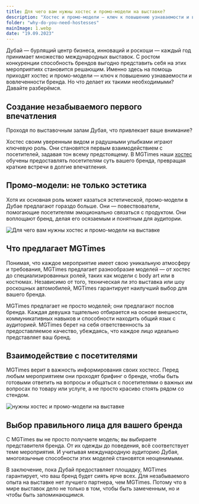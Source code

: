 ```yaml
---
title: Для чего вам нужны хостес и промо-модели на выставке?
description: "Хостес и промо-модели — ключ к повышению узнаваемости и вовлеченности бренда. Но что делает их такими необходимыми? Давайте разберёмся."
folder: "why-do-you-need-hostesses"
mainImage: 1.webp
date: "19.09.2023"
---
```


Дубай — бурлящий центр бизнеса, инноваций и роскоши — каждый год принимает множество международных выставок. С ростом конкуренции способность брендов выгодно представить себя на этих мероприятиях становится решающим. Именно здесь на помощь приходят хостес и промо-модели — ключ к повышению узнаваемости и вовлеченности бренда. Но что делает их такими необходимыми? Давайте разберёмся.

## Создание незабываемого первого впечатления
Проходя по выставочным залам Дубая, что привлекает ваше внимание?

Хостес своим уверенным видом и радушными улыбками играют ключевую роль. Они становятся первым взаимодействием с посетителей, задавая тон всему предстоящему. В MGTimes наши <a href="https://mgtimes.ae/ru/services/hostess" class="menu__link" data-v-f81b9fa1="">хостес</a> обучены предоставлять посетителям суть вашего бренда, превращая краткие встречи в долгие впечатления.

## Промо-модели: не только эстетика
Хотя их основная роль может казаться эстетической, промо-модели в Дубае предлагают гораздо больше. Они — повествователи, помогающие посетителям эмоционально связаться с продуктом. Они воплощают бренд, делая его осязаемым и понятным для аудитории.

![Для чего вам нужны хостес и промо-модели на выставке](/assets/img/media/why-do-you-need-hostesses/2.webp "промо-модели на выставке")

## Что предлагает MGTimes
Понимая, что каждое мероприятие имеет свою уникальную атмосферу и требования, MGTimes предлагает разнообразие моделей — от хостес до специализированных ролей, таких как модели с body art или в костюмах. Независимо от того, техническая ли это выставка или шоу роскошных автомобилей, MGTimes гарантирует наилучший выбор для вашего бренда.

MGTimes предлагает не просто моделей; они предлагают послов бренда. Каждая девушка тщательно отбирается на основе внешности, коммуникативных навыков и способности находить общий язык с аудиторией. MGTimes берет на себя ответственность за предоставляемое качество, убеждаясь, что каждое лицо идеально представляет ваш бренд.

## Взаимодействие с посетителями
MGTimes верит в важность информирования своих хостесс. Перед любым мероприятием они проходят брифинг о бренде, чтобы быть готовыми ответить на вопросы и общаться с посетителями о важных им вопросах по товару или услуге, а не просто красиво стоять рядом со стендом.

![нужны хостес и промо-модели на выставке](/assets/img/media/why-do-you-need-hostesses/3.webp "хостес на выставке")

## Выбор правильного лица для вашего бренда
С MGTimes вы не просто получаете модель; вы выбираете представителя бренда. От их одежды до поведения, всё соответствует теме мероприятия. И учитывая международную аудиторию Дубая, многоязычные способности этих моделей становятся неоценимыми.

В заключение, пока Дубай предоставляет площадку, MGTimes гарантирует, что ваш бренд будет сиять ярче всех. Для незабываемого опыта на выставке нет лучшего партнера, чем MGTimes. Потому что в мире выставок дело не только в том, чтобы быть замеченным, но и чтобы быть запоминающимся.














